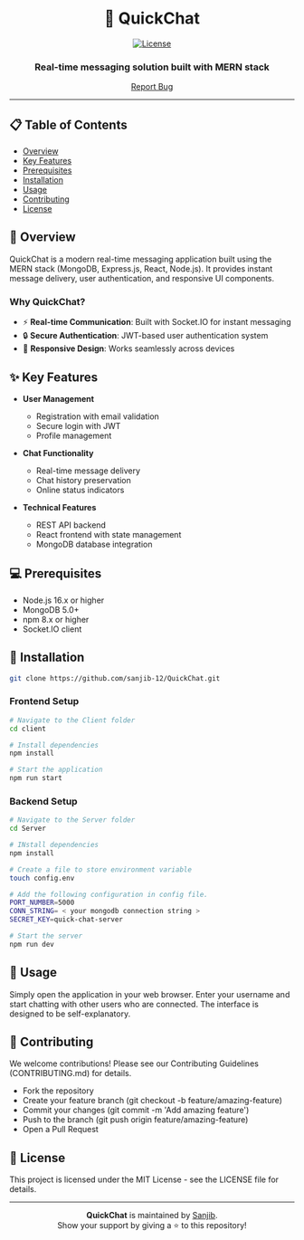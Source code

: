 <div align="center">

# 💬 QuickChat

[![License](https://img.shields.io/badge/License-MIT-blue.svg?style=flat-square)](LICENSE)


### Real-time messaging solution built with MERN stack


[Report Bug](https://github.com/sanjib-12/QuickChat/issues) 

</div>

---

## 📋 Table of Contents
- [Overview](#-overview)
- [Key Features](#-key-features)
- [Prerequisites](#-prerequisites)
- [Installation](#-installation)
- [Usage](#-usage)
- [Contributing](#-contributing)
- [License](#-license)

## 📖 Overview

QuickChat is a modern real-time messaging application built using the MERN stack (MongoDB, Express.js, React, Node.js). It provides instant message delivery, user authentication, and responsive UI components.

### Why QuickChat?

- ⚡ **Real-time Communication**: Built with Socket.IO for instant messaging
- 🔒 **Secure Authentication**: JWT-based user authentication system
- 📱 **Responsive Design**: Works seamlessly across devices

## ✨ Key Features

- **User Management**
  - Registration with email validation
  - Secure login with JWT
  - Profile management

- **Chat Functionality**
  - Real-time message delivery
  - Chat history preservation
  - Online status indicators

- **Technical Features**
  - REST API backend
  - React frontend with state management
  - MongoDB database integration

## 💻 Prerequisites

- Node.js 16.x or higher
- MongoDB 5.0+
- npm 8.x or higher
- Socket.IO client

## 🚀 Installation
``` bash
git clone https://github.com/sanjib-12/QuickChat.git
```
### Frontend Setup
```bash
# Navigate to the Client folder
cd client

# Install dependencies
npm install

# Start the application
npm run start
```
### Backend Setup
```bash
# Navigate to the Server folder
cd Server

# INstall dependencies
npm install

# Create a file to store environment variable
touch config.env

# Add the following configuration in config file.
PORT_NUMBER=5000
CONN_STRING= < your mongodb connection string >
SECRET_KEY=quick-chat-server

# Start the server
npm run dev
```

## 📘 Usage
Simply open the application in your web browser.  Enter your username and start chatting with other users who are connected.  The interface is designed to be self-explanatory.

## 🤝 Contributing
We welcome contributions! Please see our Contributing Guidelines (CONTRIBUTING.md) for details.

- Fork the repository
- Create your feature branch (git checkout -b feature/amazing-feature)
- Commit your changes (git commit -m 'Add amazing feature')
- Push to the branch (git push origin feature/amazing-feature)
- Open a Pull Request

## 📄 License
This project is licensed under the MIT License - see the LICENSE file for details.

---

<div align="center">

**QuickChat** is maintained by [Sanjib](https://github.com/sanjib-12).  
Show your support by giving a ⭐️ to this repository!

</div>
